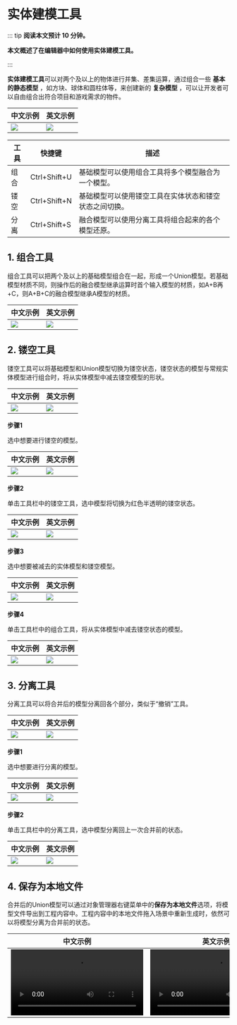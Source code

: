 # 实体建模工具

::: tip **阅读本文预计 10 分钟。**

**本文概述了在编辑器中如何使用实体建模工具。**

:::

**实体建模工具**可以对两个及以上的物体进行并集、差集运算，通过组合一些 **基本的静态模型** ，如方块、球体和圆柱体等，来创建新的 **复杂模型** ，可以让开发者可以自由组合出符合项目和游戏需求的物件。

|中文示例|英文示例|
|-----|-----|
|![](https://cdn.233xyx.com/online/eInRyYHgRhyE1715331052150.png)|![](https://qn-cdn.233leyuan.com/athena/online/0265762a11f54942b444a5ce7eea0341_365322625.webp)|

| 工具 | 快捷键 | 描述 |
| - | - | - |
| 组合 | Ctrl+Shift+U | 基础模型可以使用组合工具将多个模型融合为一个模型。 |
| 镂空 | Ctrl+Shift+N | 基础模型可以使用镂空工具在实体状态和镂空状态之间切换。 |
| 分离 | Ctrl+Shift+S | 融合模型可以使用分离工具将组合起来的各个模型还原。 |

## 1. 组合工具

组合工具可以把两个及以上的基础模型组合在一起，形成一个Union模型。若基础模型材质不同，则操作后的融合模型继承运算时首个输入模型的材质，如A+B再+C，则A+B+C的融合模型继承A模型的材质。

|中文示例|英文示例|
|-----|-----|
|![](https://cdn.233xyx.com/online/hDju7WIOe19O1715328269968.png)|![](https://qn-cdn.233leyuan.com/athena/online/29271a76e0404cec9c02024c9164526d_365328186.webp)|

## 2. 镂空工具

镂空工具可以将基础模型和Union模型切换为镂空状态，镂空状态的模型与常规实体模型进行组合时，将从实体模型中减去镂空模型的形状。

|中文示例|英文示例|
|-----|-----|
|![](https://cdn.233xyx.com/online/7YpmvBUxjUqp1715328269162.png)|![](https://qn-cdn.233leyuan.com/athena/online/bba9e11705d747dd9ee6c1fde468aaed_365334526.webp)|

**步骤1**

选中想要进行镂空的模型。

|中文示例|英文示例|
|-----|-----|
|![](https://cdn.233xyx.com/online/FCVDhqezNwR31715328593304.png)|![](https://qn-cdn.233leyuan.com/athena/online/bdc4ad84409f46fcbac9300edb9bd745_365375335.webp)|

**步骤2**

单击工具栏中的镂空工具，选中模型将切换为红色半透明的镂空状态。

|中文示例|英文示例|
|-----|-----|
|![](https://cdn.233xyx.com/online/EDLYiYJ15tz81715328594138.png)|![](https://qn-cdn.233leyuan.com/athena/online/92d3ea5681f84d3fa87eb987fd3f88c9_365375955.webp)|

**步骤3**

选中想要被减去的实体模型和镂空模型。

|中文示例|英文示例|
|-----|-----|
|![](https://cdn.233xyx.com/online/3frwbP6BxD3c1715328594888.png)|![](https://qn-cdn.233leyuan.com/athena/online/35981dd6a678446cbdc44ae6ce8db9c8_365335870.webp)|

**步骤4**

单击工具栏中的组合工具，将从实体模型中减去镂空状态的模型。

|中文示例|英文示例|
|-----|-----|
|![](https://cdn.233xyx.com/online/PWnMVc106Bxm1715328595703.png)|![](https://qn-cdn.233leyuan.com/athena/online/a5683ed039914a0bacfa6a425853c881_365336295.webp)|

## 3. 分离工具

分离工具可以将合并后的模型分离回各个部分，类似于“撤销”工具。

|中文示例|英文示例|
|-----|-----|
|![](https://cdn.233xyx.com/online/Btf2F3wtqsT81715328268248.png)|![](https://qn-cdn.233leyuan.com/athena/online/15c7acfb330d4dbb8d2a57daa7b956fe_365355739.webp)|

**步骤1**

选中想要进行分离的模型。

|中文示例|英文示例|
|-----|-----|
|![](https://cdn.233xyx.com/online/qM7hIbpru5fk1715328591785.png)|![](https://qn-cdn.233leyuan.com/athena/online/b0b2a4e5be3548d0b56323be28b70834_365356174.webp)|

**步骤2**

单击工具栏中的分离工具，选中模型分离回上一次合并前的状态。

|中文示例|英文示例|
|-----|-----|
|![](https://cdn.233xyx.com/online/qyZfgzbsLXX01715328592547.png)|![](https://qn-cdn.233leyuan.com/athena/online/fc78ec03b0f0443db390a5a08e688ade_365376734.webp)|

## 4. 保存为本地文件

合并后的Union模型可以通过对象管理器右键菜单中的**保存为本地文件**选项，将模型文件导出到工程内容中。工程内容中的本地文件拖入场景中重新生成时，依然可以将模型分离为合并前的状态。

|中文示例|英文示例|
|-----|-----|
|<video controls src="https://cdn.233xyx.com/online/UqnZaBNclsj61715328622897.mp4"></video>|<video controls src="https://qn-cdn.233leyuan.com/athena/online/d785ad3f33cf44cb976b5cf2615aa841.mp4"></video>|


